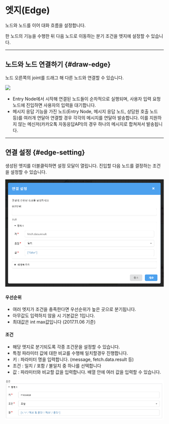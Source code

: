 # 엣지\(Edge\)

노드와 노드를 이어 대화 흐름을 설정합니다.

한 노드의 기능을 수행한 뒤 다음 노드로 이동하는 분기 조건을 엣지에 설정할 수 있습니다.

---

## 노드와 노드 연결하기 {#draw-edge}

노드 오른쪽의 joint를 드래그 해 다른 노드와 연결할 수 있습니다.

![](blob:https://www.gitbook.com/215fdf38-b011-4462-906d-96377bc44bcc)

* Entry Node에서 시작해 연결된 노드들이 순차적으로 실행되며, 사용자 입력 요청 노드에 진입하면 사용자의 입력을 대기합니다.
* 메시지 응답 기능을 가진 노드\(Entry Node, 메시지 응답 노드, 상담원 호출 노드 등\)를 여러개 연달아 연결할 경우 각각의 메시지를 연달아 발송합니다. 이를 지원하지 않는 메신저\(카카오톡 자동응답API\)의 경우 하나의 메시지로 합쳐져서 발송됩니다.

---

## 연결 설정 {#edge-setting}

생성된 엣지를 더블클릭하면 설정 모달이 열립니다. 진입할 다음 노드를 결정하는 조건을 설정할 수 있습니다.

![](/assets/edge_setting.png)

#### 우선순위

* 여러 엣지가 조건을 충족한다면 우선순위가 높은 곳으로 분기됩니다.
* 아무값도 입력하지 않을 시 기본값은 1입니다.
* 최대값은 int max값입니다 \(2017.11.06 기준\)

#### 조건

* 해당 엣지로 분기되도록 각종 조건문을 설정할 수 있습니다.
* 특정 파라미터 값에 대한 비교를 수행해 일치할경우 진행합니다.
* 키 : 파라미터 명을 입력합니다. \(message, fetch.data.result 등\)
* 조건 : 일치 / 포함 / 불일치 중 하나를 선택합니다
* 값 : 파라미터와 비교할 값을 입력합니다. 배열 안에 여러 값을 입력할 수 있습니다. 

![](/assets/builder_edge_sample.png)

